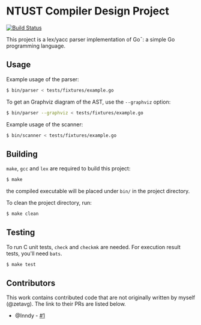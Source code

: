 NTUST Compiler Design Project
=============================

[![Build Status](https://travis-ci.org/zetavg/NTUST-1052-Compiler-Design.svg?branch=master)](https://travis-ci.org/zetavg/NTUST-1052-Compiler-Design)

This project is a lex/yacc parser implementation of Go¯:
a simple Go programming language.

Usage
-----

Example usage of the parser:

```bash
$ bin/parser < tests/fixtures/example.go
```

To get an Graphviz diagram of the AST, use the `--graphviz` option:

```bash
$ bin/parser --graphviz < tests/fixtures/example.go
```

Example usage of the scanner:

```bash
$ bin/scanner < tests/fixtures/example.go
```


Building
--------

`make`, `gcc` and `lex` are required to build this project:

```bash
$ make
```

the compiled executable will be placed under `bin/` in the project directory.

To clean the project directory, run:

```bash
$ make clean
```


Testing
-------

To run C unit tests, `check` and `checkmk` are needed.
For execution result tests, you'll need `bats`.

```bash
$ make test
```


Contributors
------------

This work contains contributed code that are not originally written by myself (@zetavg). The link to their PRs are listed below.

- @Inndy - [#1](https://github.com/zetavg/NTUST-1052-Compiler-Design/pull/1)
